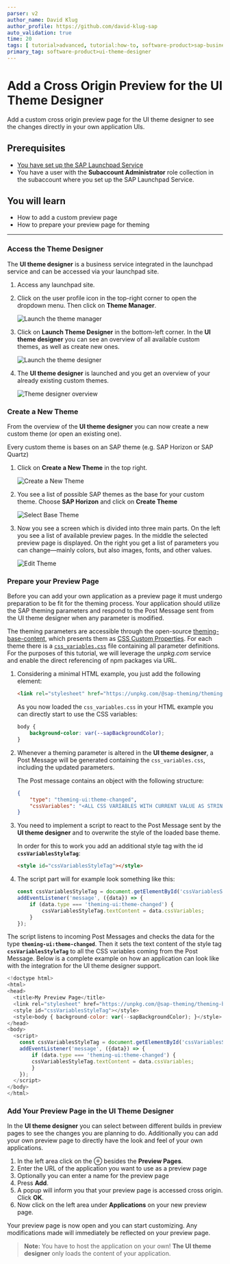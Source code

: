 ```yaml
---
parser: v2
author_name: David Klug
author_profile: https://github.com/david-klug-sap
auto_validation: true
time: 20
tags: [ tutorial>advanced, tutorial:how-to, software-product>sap-business-technology-platform, software-product>ui-theme-designer]
primary_tag: software-product>ui-theme-designer
---
```


# Add a Cross Origin Preview for the UI Theme Designer
<!-- description --> Add a custom cross origin preview page for the UI theme designer to see the changes directly in your own application UIs.

## Prerequisites
  - [You have set up the SAP Launchpad Service](btp-app-work-zone-subscribe)
  - You have a user with the **Subaccount Administrator** role collection in the subaccount where you set up the SAP Launchpad Service.


## You will learn
  - How to add a custom preview page
  - How to prepare your preview page for theming

---

### Access the Theme Designer

The **UI theme designer** is a business service integrated in the launchpad service and can be accessed via your launchpad site.

1. Access any launchpad site.
2. Click on the user profile icon in the top-right corner to open the dropdown menu. Then click on **Theme Manager**.     

    <!-- border -->
    ![Launch the theme manager](01-theme-manager.png)

3. Click on **Launch Theme Designer** in the bottom-left corner. In the **UI theme designer** you can see an overview of all available custom themes, as well as create new ones. 

    <!-- border -->
    ![Launch the theme designer](02-launch-theme-designer.png)

4. The **UI theme designer** is launched and you get an overview of your already existing custom themes. 

    <!-- border -->
    ![Theme designer overview](03-theme-designer.png)

### Create a New Theme

From the overview of the **UI theme designer** you can now create a new custom theme (or open an existing one).

Every custom theme is bases on an SAP theme (e.g. SAP Horizon or SAP Quartz)

1. Click on **Create a New Theme** in the top right. <br>

    <!-- border -->
    ![Create a New Theme](04-create-a-new-theme.png)

2. You see a list of possible SAP themes as the base for your custom theme. Choose **SAP Horizon** and click on **Create Theme** 

    <!-- border -->
    ![Select Base Theme](05-select-base-theme.png)

3. Now you see a screen which is divided into three main parts. On the left you see a list of available preview pages. In the middle the selected preview page is displayed. On the right you get a list of parameters you can change—mainly colors, but also images, fonts, and other values. 

    <!-- border -->
    ![Edit Theme](06-edit-theme-overview.png)

### Prepare your Preview Page

Before you can add your own application as a preview page it must undergo preparation to be fit for the theming process. Your application should utilize the SAP theming parameters and respond to the Post Message sent from the UI theme designer when any parameter is modified.

The theming parameters are accessible through the open-source [theming-base-content](https://www.npmjs.com/package/@sap-theming/theming-base-content), which presents them as [CSS Custom Properties](https://developer.mozilla.org/en-US/docs/Web/CSS/Using_CSS_custom_properties). For each theme there is a [`css_variables.css`](https://github.com/SAP/theming-base-content/blob/2a38d0156f3d53fde0301b777f8d856266e70d35/content/Base/baseLib/sap_horizon/css_variables.css) file containing all parameter definitions. For the purposes of this tutorial, we will leverage the _unpkg.com_ service and enable the direct referencing of npm packages via URL.

1. Considering a minimal HTML example, you just add the following element:
    ```HTML
    <link rel="stylesheet" href="https://unpkg.com/@sap-theming/theming-base-content/content/Base/baseLib/sap_horizon/css_variables.css">
    ```
    As you now loaded the `css_variables.css` in your HTML example you can directly start to use the CSS variables:
    <!-- <body style="background-color: var(--sapBackgroundColor)"></body> -->
    ```CSS
    body {
        background-color: var(--sapBackgroundColor);
    }
    ```


2. Whenever a theming parameter is altered in the **UI theme designer**, a Post Message will be generated containing the `css_variables.css`, including the updated parameters.

    The Post message contains an object with the following structure:
    ```JSON
    {
        "type": "theming-ui:theme-changed",
        "cssVariables": "<ALL CSS VARIABLES WITH CURRENT VALUE AS STRING>"
    }
    ```
3. You need to implement a script to react to the Post Message sent by the **UI theme designer** and to overwrite the style of the loaded base theme.

    In order for this to work you add an additional style tag with the id **`cssVariablesStyleTag`**:
    ```html
    <style id="cssVariablesStyleTag"></style>
    ```
4. The script part will for example look something like this:
    ```JavaScript
    const cssVariablesStyleTag = document.getElementById('cssVariablesStyleTag');
    addEventListener('message', ({data}) => {
        if (data.type === 'theming-ui:theme-changed') {
            cssVariablesStyleTag.textContent = data.cssVariables;
        }
    });
    ```
The script listens to incoming Post Messages and checks the data for the type **`theming-ui:theme-changed`**. Then it sets the text content of the style tag **`cssVariablesStyleTag`** to all the CSS variables coming from the Post Message. Below is a complete example on how an application can look like with the integration for the UI theme designer support.
```JavaScript
<!doctype html>
<html>
<head>
  <title>My Preview Page</title>
  <link rel="stylesheet" href="https://unpkg.com/@sap-theming/theming-base-content/content/Base/baseLib/sap_horizon/css_variables.css">
  <style id="cssVariablesStyleTag"></style>
  <style>body { background-color: var(--sapBackgroundColor); }</style>
</head>
<body>
  <script>
    const cssVariablesStyleTag = document.getElementById('cssVariablesStyleTag');
    addEventListener('message', ({data}) => {
        if (data.type === 'theming-ui:theme-changed') {
        cssVariablesStyleTag.textContent = data.cssVariables;
        }
    });
  </script>
</body>
</html>
```



### Add Your Preview Page in the UI Theme Designer

In the **UI theme designer** you can select between different builds in preview pages to see the changes you are planning to do. Additionally you can add your own preview page to directly have the look and feel of your own applications. 

1. In the left area click on the ⊕ besides the **Preview Pages**.
2. Enter the URL of the application you want to use as a preview page
3. Optionally you can enter a name for the preview page
4. Press **Add**.
5. A popup will inform you that your preview page is accessed cross origin. Click **OK**.
6. Now click on the left area under **Applications** on your new preview page.

Your preview page is now open and you can start customizing. Any modifications made will immediately be reflected on your preview page.

>**Note:** You have to host the application on your own! **The UI theme designer** only loads the content of your application. 
